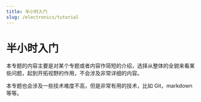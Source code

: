 ```yaml
---
title: 半小时入门
slug: /electronics/tutorial
---
```


# 半小时入门

本专题的内容主要是对某个专题或者内容作简短的介绍，选择从整体的全貌来看某些问题，起到开拓视野的作用，不会涉及非常详细的内容。

本专题也会涉及一些技术难度不高，但是非常有用的技术，比如 Git，markdown 等等。
